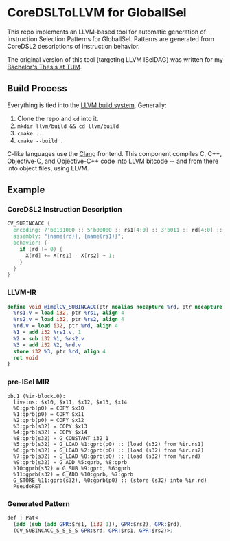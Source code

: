# CoreDSLToLLVM for GlobalISel
This repo implements an LLVM-based tool for automatic generation of Instruction Selection Patterns for GlobalISel.
Patterns are generated from CoreDSL2 descriptions of instruction behavior.

The original version of this tool (targeting LLVM ISelDAG) was written for my [Bachelor's Thesis at TUM](https://github.com/user-attachments/files/17065465/Thesis_CoreDSL2LLVM.pdf).

## Build Process
Everything is tied into the [LLVM build system](https://llvm.org/docs/CMake.html). Generally:

1. Clone the repo and `cd` into it.
2. `mkdir llvm/build && cd llvm/build`
3. `cmake ..`
4. `cmake --build .`


C-like languages use the [Clang](https://clang.llvm.org/) frontend. This
component compiles C, C++, Objective-C, and Objective-C++ code into LLVM bitcode
-- and from there into object files, using LLVM.

## Example


### CoreDSL2 Instruction Description
```verilog
CV_SUBINCACC {
  encoding: 7'b0101000 :: 5'b00000 :: rs1[4:0] :: 3'b011 :: rd[4:0] :: 7'b0101011;
  assembly: "{name(rd)}, {name(rs1)}";
  behavior: {
    if (rd != 0) {
      X[rd] += X[rs1] - X[rs2] + 1;
    }
  }
}
```

### LLVM-IR
```llvm
define void @implCV_SUBINCACC(ptr noalias nocapture %rd, ptr nocapture readonly %rs1, ptr nocapture readonly %rs2, i32 %imm, i32 %imm2) local_unnamed_addr #0 {
  %rs1.v = load i32, ptr %rs1, align 4
  %rs2.v = load i32, ptr %rs2, align 4
  %rd.v = load i32, ptr %rd, align 4
  %1 = add i32 %rs1.v, 1
  %2 = sub i32 %1, %rs2.v
  %3 = add i32 %2, %rd.v
  store i32 %3, ptr %rd, align 4
  ret void
}
```

### pre-ISel MIR
```
bb.1 (%ir-block.0):
  liveins: $x10, $x11, $x12, $x13, $x14
  %0:gprb(p0) = COPY $x10
  %1:gprb(p0) = COPY $x11
  %2:gprb(p0) = COPY $x12
  %3:gprb(s32) = COPY $x13
  %4:gprb(s32) = COPY $x14
  %8:gprb(s32) = G_CONSTANT i32 1
  %5:gprb(s32) = G_LOAD %1:gprb(p0) :: (load (s32) from %ir.rs1)
  %6:gprb(s32) = G_LOAD %2:gprb(p0) :: (load (s32) from %ir.rs2)
  %7:gprb(s32) = G_LOAD %0:gprb(p0) :: (load (s32) from %ir.rd)
  %9:gprb(s32) = G_ADD %5:gprb, %8:gprb
  %10:gprb(s32) = G_SUB %9:gprb, %6:gprb
  %11:gprb(s32) = G_ADD %10:gprb, %7:gprb
  G_STORE %11:gprb(s32), %0:gprb(p0) :: (store (s32) into %ir.rd)
  PseudoRET
```

### Generated Pattern
```llvm
def : Pat<
  (add (sub (add GPR:$rs1, (i32 1)), GPR:$rs2), GPR:$rd),
  (CV_SUBINCACC_S_S_S_S GPR:$rd, GPR:$rs1, GPR:$rs2)>;
```

